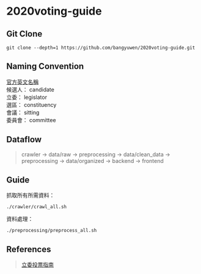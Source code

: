 # 2020voting-guide

## Git Clone

`git clone --depth=1 https://github.com/bangyuwen/2020voting-guide.git`

## Naming Convention

[官方英文名稱](https://www.ly.gov.tw/Pages/List.aspx?nodeid=214)  
候選人： candidate  
立委： legislator  
選區： constituency  
會議： sitting  
委員會： committee  

## Dataflow

> crawler -> data/raw
> -> preprocessing -> data/clean_data
> -> preprocessing -> data/organized
> -> backend
> -> frontend

## Guide

抓取所有所需資料：

```shell
./crawler/crawl_all.sh
```

資料處理：

```shell
./preprocessing/preprocess_all.sh
```

## References

> [立委投票指南](https://github.com/g0v/twly-voter-guide)
